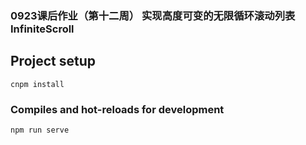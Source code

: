 ### 0923课后作业（第十二周） 实现高度可变的无限循环滚动列表 InfiniteScroll

## Project setup

```
cnpm install
```

### Compiles and hot-reloads for development

```
npm run serve
```



